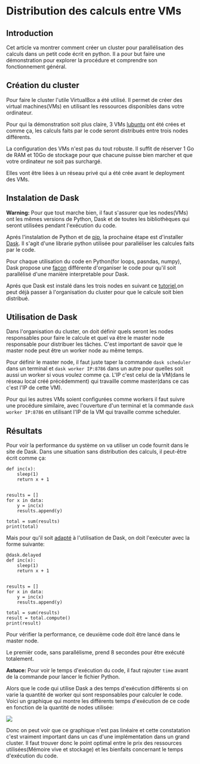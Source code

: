 # Distribution des calculs entre VMs

## Introduction

Cet article va montrer comment créer un cluster pour parallélisation des calculs dans un petit code écrit en python. Il a pour but faire une démonstration pour explorer la procédure et comprendre son fonctionnement général.

## Création du cluster 

Pour faire le cluster l'utile VirtualBox a été utilisé. Il permet de créer des virtual machines(VMs) en utilisant les ressources disponibles dans votre ordinateur.

Pour qui la démonstration soit plus claire, 3 VMs [lubuntu](https://lubuntu.me/) ont été crées et comme ça, les calculs faits par le code seront distribués entre trois nodes différents.

La configuration des VMs n'est pas du tout robuste. Il suffit de réserver 1 Go de RAM et 10Go de stockage pour que chacune puisse bien marcher et que votre ordinateur ne soit pas surchargé.

Elles vont être liées à un réseau privé qui a été crée avant le deployment des VMs.

## Instalation de Dask

**Warning:** Pour que tout marche bien, il faut s'assurer que les nodes(VMs) ont les mêmes versions de Python, Dask et de toutes les bibliothèques qui seront utilisées pendant l'exécution du code.

Aprés l'instalation de Python et de [pip](https://pip.pypa.io/en/stable/installation/), la prochaine étape est d'installer [Dask](https://www.dask.org/). Il s'agit d'une librarie python utilisée pour paralléliser les calcules faits par le code.

Pour chaque utilisation du code en Python(for loops, pasndas, numpy), Dask propose une [façon](https://tutorial.dask.org/00_overview.html) différente d'organiser le code pour qu'il soit parallélisé d'une manière interpretable pour Dask.

Aprés que Dask est instalé dans les trois nodes en suivant ce [tutoriel](https://docs.dask.org/en/stable/install.html),on peut déjà passer à l'organisation du cluster pour que le calcule soit bien distribué.

## Utilisation de Dask

Dans l'organisation du cluster, on doit définir quels seront les nodes responsables pour faire le calcule et quel va être le master node responsable pour distribuer les tâches. C'est important de savoir que le master node peut être un worker node au même temps.

Pour définir le master node, il faut juste taper la commande ```dask scheduler``` dans un terminal et ```dask worker IP:8786``` dans un autre pour quelles soit aussi un worker si vous voulez comme ça. L'IP c'est celui de la VM(dans le réseau local créé précédemment) qui travaille comme master(dans ce cas c'est l'IP de cette VM).

Pour qui les autres VMs soient configurées comme workers il faut suivre une procédure similaire, avec l'ouverture d'un terminal et la commande ```dask worker IP:8786``` en utilisant l'IP de la VM qui travaille comme scheduler.

## Résultats

Pour voir la performance du système on va utiliser un code fournit dans le site de Dask. Dans une situation sans distribution des calculs, il peut-être écrit comme ça:

```
def inc(x):
    sleep(1)
    return x + 1


results = []
for x in data:
    y = inc(x)
    results.append(y)

total = sum(results)
print(total)
```

Mais pour qu'il soit [adapté](https://tutorial.dask.org/03_dask.delayed.html) à l'utilisation de Dask, on doit l'exécuter avec la forme suivante:

```
@dask.delayed
def inc(x):
    sleep(1)
    return x + 1


results = []
for x in data:
    y = inc(x)
    results.append(y)

total = sum(results)
result = total.compute()
print(result)
```
Pour vérifier la performance, ce deuxième code doit être lancé dans le master node.

Le premièr code, sans parallélisme, prend 8 secondes pour être exécuté totalement.

**Astuce:** Pour voir le temps d'exécution du code, il faut rajouter ```time``` avant de la commande pour lancer le fichier Python.

Alors que le code qui utilise Dask a des temps d'exécution différents si on varie la quantité de worker qui sont responsables pour calculer le code.
Voici un graphique qui montre les différents temps d'exécution de ce code en fonction de la quantité de nodes utilisée:

![](https://s3.rezel.net/codimd/uploads/upload_0472057e55267666df122b194bd0ed9b.png)

Donc on peut voir que ce graphique n'est pas linéaire et cette constatation c'est vraiment important dans un cas d'une implémentation dans un grand cluster. Il faut trouver donc le point optimal entre le prix des ressources utilisées(Mémoire vive et stockage) et les bienfaits concernant le temps d'exécution du code.